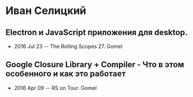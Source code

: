 # Иван Селицкий

## Electron и JavaScript приложения для desktop.
- 2016 Jul 23 -- The Rolling Scopes 27. Gomel    
## Google Closure Library + Compiler - Что в этом особенного и как это работает
- 2016 Apr 09 -- RS on Tour. Gomel    
